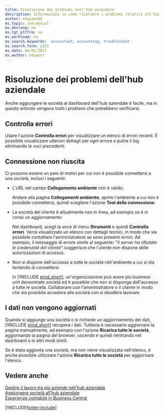 ```yaml
---
title: Risoluzione dei problemi nell'hub aziendale
description: Informazioni su come risolvere i problemi relativi all'hub aziendale in Dynamics 365 Business Central per gestire il lavoro in più società.
author: edupont04
ms.topic: conceptual
ms.devlang: na
ms.tgt_pltfrm: na
ms.workload: na
ms.search.keywords: 'accountant, accounting, troubleshoot'
ms.search.form: 1151
ms.date: 04/01/2021
ms.author: edupont
---
```

# <a name="troubleshooting-your-company-hub"></a>Risoluzione dei problemi dell'hub aziendale

Anche aggiungere le società al dashboard dell'hub aziendale è facile, ma in questo articolo vengono tratti i problemi che potrebbero verificarsi.  

## <a name="check-errors"></a>Controlla errori

Usare l'azione **Controlla errori** per visualizzare un elenco di errori recenti. È possibile visualizzare ulteriori dettagli per ogni errore e pulire il log eliminando le voci precedenti.  

## <a name="connection-failed"></a>Connessione non riuscita

Ci possono essere un paio di motivi per cui non è possibile connettersi a una società, inclusi i seguenti:

- L'URL nel campo **Collegamento ambiente** non è valido.  

  Andare alla pagina **Collegamenti ambiente**, aprire l'ambiente a cui non è possibile connettersi, quindi scegliere l'azione **Test della connessione**.  
- La società del cliente è attualmente non in linea, ad esempio se è in corso un aggiornamento

  Nel dashboard, scegli la voce di menu **Strumenti** e quindi **Controlla errori**. Verrà visualizzato un elenco con dettagli tecnici, in modo che sia possibile contattare l'amministratore se sono presenti errori. Ad esempio, il messaggio di errore simile al seguente: "*Il server ha rifiutato le credenziali del cliente*" suggerisce che l'utente non dispone delle autorizzazioni di accesso.  
- Non si dispone dell'accesso a tutte le società nell'ambiente a cui si sta tentando di connettersi

  In [!INCLUDE [prod_short](includes/prod_short.md)], un'organizzazione può avere più business unit denominate società ed è possibile che non si disponga dell'accesso a tutte le società. Collaborare con l'amministratore o il cliente in modo che sia possibile accedere alle società con si desidera lavorare.  

## <a name="data-does-not-refresh"></a>I dati non vengono aggiornati

Quando si aggiunge una società o si richiede un aggiornamento dei dati, [!INCLUDE [prod_short](includes/prod_short.md)] recupera i dati. Tuttavia è necessario aggiornare la pagina manualmente, ad esempio con l'azione **Ricarica tutte le società**, aggiornando la pagina del browser, uscendo e quindi rientrando nel dashboard o in altri modi simili.  

Se è stata aggiunta una società, ma non viene visualizzata nell'elenco, è anche possibile utilizzare l'azione **Ricarica tutte le società** per aggiornare l'elenco.

## <a name="see-also"></a>Vedere anche

[Gestire il lavoro tra più aziende nell'hub aziendale](company-hub.md)  
[Aggiungere società all'hub aziendale](company-hub-add-company.md)  
[Esperienze contabile in Business Central](finance-accounting.md)  


[!INCLUDE[footer-include](includes/footer-banner.md)]
